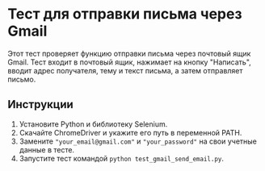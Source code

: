 # Тест для отправки письма через Gmail

Этот тест проверяет функцию отправки письма через почтовый ящик Gmail. 
Тест входит в почтовый ящик, нажимает на кнопку "Написать", 
вводит адрес получателя, тему и текст письма, а затем отправляет письмо.

## Инструкции

1. Установите Python и библиотеку Selenium.
2. Скачайте ChromeDriver и укажите его путь в переменной PATH.
3. Замените `"your_email@gmail.com"` и `"your_password"` на свои учетные данные в тесте.
4. Запустите тест командой `python test_gmail_send_email.py`.


